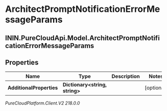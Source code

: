 # ArchitectPromptNotificationErrorMessageParams

## ININ.PureCloudApi.Model.ArchitectPromptNotificationErrorMessageParams

## Properties

|Name | Type | Description | Notes|
|------------ | ------------- | ------------- | -------------|
| **AdditionalProperties** | **Dictionary&lt;string, string&gt;** |  | [optional] |



_PureCloudPlatform.Client.V2 218.0.0_
